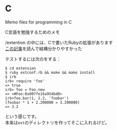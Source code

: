 # C

Memo files for programming in C

C言語を勉強するためのメモ

/extention の中には、Cで書いたRubyの拡張があります<br/>
<a href="">この記事</a>を読んで結構分かりやすかった<br/>

テストするには次のをする：
```
$ cd extension
$ ruby extconf.rb && make && make install
$ irb
irb> require 'foo'
=> true
irb> foo = Foo.new
=> <#Foo:0x007fe16a954bd0>
irb>foo.bar(1, 2.2, 'foobar')
[foobar * 1 + 2.200000 = 3.200000]
=> 3.2
```

という感じです。<br/>
本来は`ext`のディレクトリを作ってそこに入れるけど。<br/>

